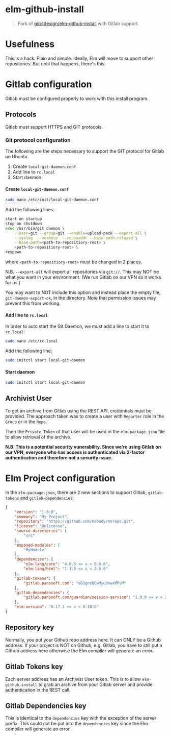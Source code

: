 # elm-github-install

> Fork of [gdotdesign/elm-github-install](https://github.com/gdotdesign/elm-github-install/tree/0.2.0) with Gitlab support.

# Usefulness
This is a hack. Plain and simple. Ideally, Elm will move to support other repositories. But until that happens, there's this.


# Gitlab configuration

Gitlab must be configured properly to work with this install program.

## Protocols

Gitlab must support HTTPS and GIT protocols.

### Git protocol configuration

The following are the steps necessary to support the GIT protocol for Gitlab on Ubuntu.

1. Create `local-git-daemon.conf`
2. Add line to `rc.local`
3. Start daemon

#### Create `local-git-daemon.conf`

```bash
sudo nano /etc/init/local-git-daemon.conf
```
Add the following lines:
```bash
start on startup
stop on shutdown
exec /usr/bin/git daemon \
    --user=git --group=git --enable=upload-pack --export-all \
    --syslog  --verbose  --reuseaddr --base-path-relaxed \
    --base-path=<path-to-repositiory-root> \
    <path-to-repositiory-root> \
respawn
```
where `<path-to-repositiory-root>` must be changed in 2 places.

N.B. `--export-all` will export all repositories via `git://`. This may NOT be what you want in your environment. (We run Gitlab on our VPN so it works for us.)

You may want to NOT include this option and instead place the empty file, `git-daemon-export-ok`, in the directory. Note that permission issues may prevent this from working.

#### Add line to `rc.local`

In order to auto start the Git Daemon, we must add a line to start it to `rc.local`:

```bash
sudo nano /etc/rc.local
```

Add the following line:

```bash
sudo initctl start local-git-daemon
```

#### Start daemon

```bash
sudo initctl start local-git-daemon
```

## Archivist User

To get an archive from Gitlab using the REST API, credentials must be provided. The approach taken was to create a user with `Reporter` role in the `Group` or in the `Repo`.

Then the `Private Token` of that user will be used in the `elm-package.json` file to allow retrieval of the archive.

**N.B. This is a potential security vunerability. Since we're using Gitlab on our VPN, everyone who has access is authenticated via 2-factor authentication and therefore not a security issue.**

# Elm Project configuration

In the `elm-package-json`, there are 2 new sections to support Gitlab, `gitlab-tokens` and `gitlab-dependencies`:

```json
{
    "version": "1.0.0",
    "summary": "My Project",
    "repository": "https://github.com/nobody/norepo.git",
    "license": "Unlicense",
    "source-directories": [
        "src"
    ],
    "exposed-modules": [
		"MyModule"
	],
    "dependencies": {
        "elm-lang/core": "4.0.5 <= v < 5.0.0",
        "elm-lang/html": "1.1.0 <= v < 2.0.0"
    },
	"gitlab-tokens": {
		"gitlab.panosoft.com": "dG3gnzQCwMyuUnwxMPvM"
	},
    "gitlab-dependencies": {
        "gitlab.panosoft.com/guardian/session-service": "1.0.0 <= v < 2.0.0"
    },
    "elm-version": "0.17.1 <= v < 0.18.0"
}
```

## Repository key
Normally, you put your Github repo address here. It can ONLY be a Github address. If your project is NOT on Github, e.g. Gitlab, you have to still put a Github address here otherwise the Elm compiler will generate an error.

## Gitlab Tokens key
Each server address has an Archivist User token. This is to allow `elm-github-install` to grab an archive from your Gitlab server and provide authentication in the REST call.

## Gitlab Dependencies key
This is identical to the `dependencies` key with the exception of the server prefix. This could not be put into the `dependencies` key since the Elm compiler will generate an error.

